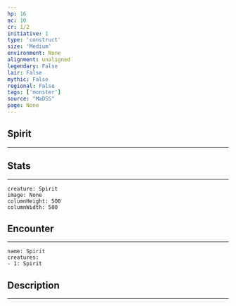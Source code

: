 ```yaml
---
hp: 16
ac: 10
cr: 1/2
initiative: 1
type: 'construct'    
size: 'Medium'
environment: None
alignment: unaligned
legendary: False
lair: False
mythic: False
regional: False
tags: ['monster']
source: "MaDSS"
page: None
---
```


## Spirit
---



## Stats
---

```statblock
creature: Spirit
image: None
columnHeight: 500
columnWidth: 500
```

## Encounter
---

```encounter-table
name: Spirit
creatures:
- 1: Spirit
```

## Description
---




